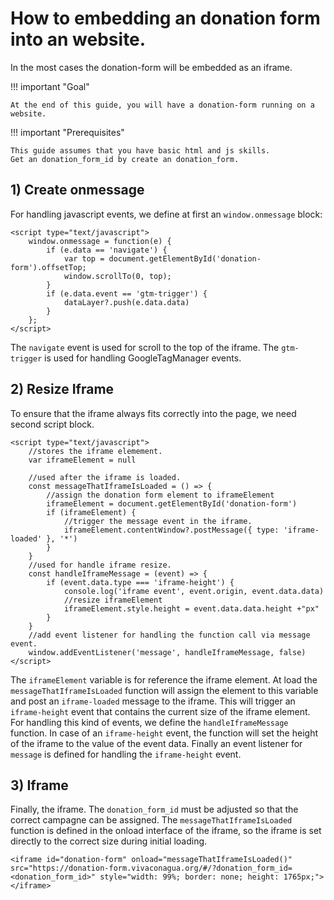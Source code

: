 # How to embedding an donation form into an website.

In the most cases the donation-form will be embedded as an iframe.

!!! important "Goal"

    At the end of this guide, you will have a donation-form running on a website.

!!! important "Prerequisites"

    This guide assumes that you have basic html and js skills.
    Get an donation_form_id by create an donation_form.

## 1) Create onmessage

For handling javascript events, we define at first an `window.onmessage` block:

```
<script type="text/javascript">
    window.onmessage = function(e) {
        if (e.data == 'navigate') {
            var top = document.getElementById('donation-form').offsetTop;
            window.scrollTo(0, top);
        }
        if (e.data.event == 'gtm-trigger') {
            dataLayer?.push(e.data.data)
        }
    };
</script>
```
The `navigate` event is used for scroll to the top of the iframe. The `gtm-trigger` is used for handling GoogleTagManager events.

## 2) Resize Iframe

To ensure that the iframe always fits correctly into the page, we need second script block. 
```
<script type="text/javascript">
    //stores the iframe elemement. 
    var iframeElement = null

    //used after the iframe is loaded.
    const messageThatIframeIsLoaded = () => { 
        //assign the donation form element to iframeElement  
        iframeElement = document.getElementById('donation-form')
        if (iframeElement) {        
            //trigger the message event in the iframe.
            iframeElement.contentWindow?.postMessage({ type: 'iframe-loaded' }, '*')        
        }
    }
    //used for handle iframe resize.
    const handleIframeMessage = (event) => {        
        if (event.data.type === 'iframe-height') {        
            console.log('iframe event', event.origin, event.data.data)  
            //resize iframeElement      
            iframeElement.style.height = event.data.data.height +"px"
        }        
    }
    //add event listener for handling the function call via message event.  
    window.addEventListener('message', handleIframeMessage, false)        
</script>
```
The `iframeElement` variable is for reference the iframe element. At load the `messageThatIframeIsLoaded` function will assign the element to this variable and post an `iframe-loaded` message to the iframe. This will trigger an `iframe-height` event that contains the current size of the iframe element. For handling this kind of events, we define the `handleIframeMessage` function. In case of an  `iframe-height` event, the function will set the height of the iframe to the value of the event data.
Finally an event listener for `message` is defined for handling the `iframe-height` event.

## 3) Iframe

Finally, the iframe. The `donation_form_id` must be adjusted so that the correct campagne can be assigned.
The `messageThatIframeIsLoaded` function is defined in the onload interface of the iframe, so the iframe is set directly to the correct size during initial loading. 

```
<iframe id="donation-form" onload="messageThatIframeIsLoaded()" src="https://donation-form.vivaconagua.org/#/?donation_form_id=<donation_form_id>" style="width: 99%; border: none; height: 1765px;"></iframe>
```